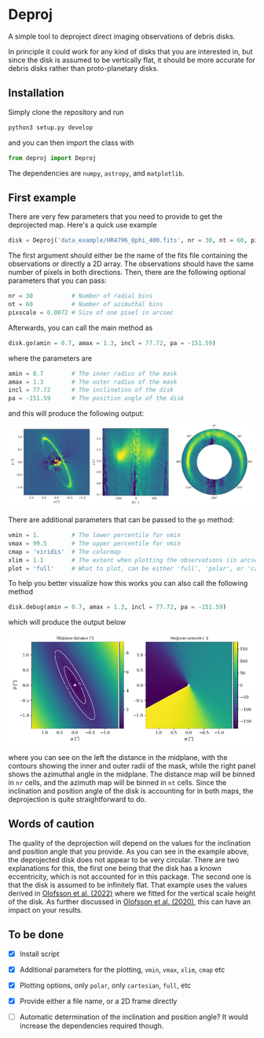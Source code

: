 # Deproj

A simple tool to deproject direct imaging observations of debris disks.

In principle it could work for any kind of disks that you are interested in, but since the disk is assumed to be vertically flat, it should be more accurate for debris disks rather than proto-planetary disks.


## Installation

Simply clone the repository and run

```python
python3 setup.py develop
```

and you can then import the class with

```python
from deproj import Deproj
```

The dependencies are `numpy`, `astropy`, and `matplotlib`.

## First example

There are very few parameters that you need to provide to get the deprojected map. Here's a quick use example

```python
disk = Deproj('data_example/HR4796_Qphi_400.fits', nr = 30, nt = 60, pixscale = 0.0072)
```

The first argument should either be the name of the fits file containing the observations or directly a 2D array. The observations should have the same number of pixels in both directions. Then, there are the following optional parameters that you can pass:

```python
nr = 30           # Number of radial bins
nt = 60           # Number of azimuthal bins
pixscale = 0.0072 # Size of one pixel in arcsec
```

Afterwards, you can call the main method as

```python
disk.go(amin = 0.7, amax = 1.3, incl = 77.72, pa = -151.59)
```

where the parameters are

```python
amin = 0.7        # The inner radius of the mask
amax = 1.3        # The outer radius of the mask
incl = 77.72      # The inclination of the disk
pa = -151.59      # The position angle of the disk
```

and this will produce the following output:

![HR4796](screenshots/HR4796.png)

There are additional parameters that can be passed to the `go` method:

```python
vmin = 1.         # The lower percentile for vmin
vmax = 99.5       # The upper percentile for vmin
cmap = 'viridis'  # The colormap
xlim = 1.1        # The extent when plotting the observations (in arcsec)
plot = 'full'     # What to plot, can be either 'full', 'polar', or 'cartesian'
```

To help you better visualize how this works you can also call the following method

```python
disk.debug(amin = 0.7, amax = 1.3, incl = 77.72, pa = -151.59)
```

which will produce the output below

![debug](screenshots/debug.png)

where you can see on the left the distance in the midplane, with the contours showing the inner and outer radii of the mask, while the right panel shows the azimuthal angle in the midplane. The distance map will be binned in `nr` cells, and the azimuth map will be binned in `nt` cells. Since the inclination and position angle of the disk is accounting for in both maps, the deprojection is quite straightforward to do.

## Words of caution

The quality of the deprojection will depend on the values for the inclination and position angle that you provide. As you can see in the example above, the deprojected disk does not appear to be very circular. There are two explanations for this, the first one being that the disk has a known eccentricity, which is not accounted for in this package. The second one is that the disk is assumed to be infinitely flat. That example uses the values derived in [Olofsson et al. (2022)](https://ui.adsabs.harvard.edu/abs/2022MNRAS.513..713O/abstract) where we fitted for the vertical scale height of the disk. As further discussed in [Olofsson et al. (2020)](https://ui.adsabs.harvard.edu/abs/2020A%26A...640A..12O/abstract), this can have an impact on your results.


## To be done

- [x] Install script
- [x] Additional parameters for the plotting, `vmin`, `vmax`, `xlim`, `cmap` etc
- [x] Plotting options, only `polar`, only `cartesian`, `full`, etc
- [x] Provide either a file name, or a 2D frame directly
- [ ] Automatic determination of the inclination and position angle? It would increase the dependencies required though.


